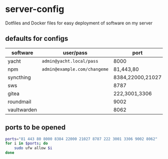 # server-config

Dotfiles and Docker files for easy deployment of software on my server


## defaults for configs
| software | user/pass | port | others |
| ----------- | ---------------- | ----------- | ----------- |
| yacht | `admin@yacht.local/pass` | 8000 | |
| npm | `admin@example.com/changeme` | 81,443,80 | |
| syncthing | | 8384,22000,21027 | |
| sws | | 8787 | |
| gitea | | 222,3001,3306 | |
| roundmail | | 9002 | |
| vaultwarden | | 8062 | |


## ports to be opened
```sh
ports="81 443 80 8000 8384 22000 21027 8787 222 3001 3306 9002 8062"
for i in $ports; do
    sudo ufw allow $i
done
```
